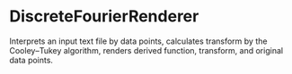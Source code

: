 DiscreteFourierRenderer
=======================

Interprets an input text file by data points, calculates transform by the Cooley–Tukey algorithm, renders derived function, transform, and original data points. 
